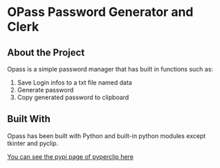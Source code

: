 # OPass Password Generator and Clerk

## About the Project

Opass is a simple password manager that has built in functions such as:

1. Save Login infos to a txt file named data
2. Generate password
3. Copy generated password to clipboard

## Built With

Opass has been built with Python and built-in python modules except tkinter and pyclip.

[You can see the pypi page of pyperclip here](https://pypi.org/project/pyperclip/)